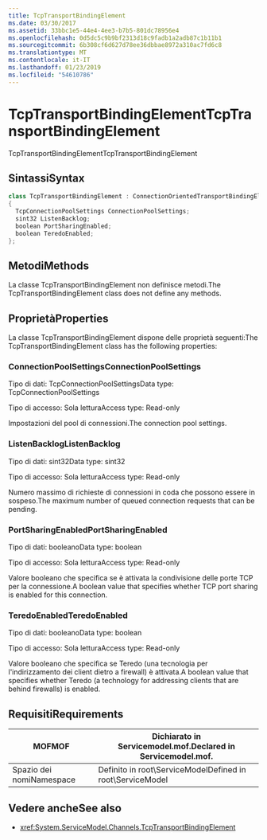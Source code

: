 ```yaml
---
title: TcpTransportBindingElement
ms.date: 03/30/2017
ms.assetid: 33bbc1e5-44e4-4ee3-b7b5-801dc78956e4
ms.openlocfilehash: 0d5dc5c9b9bf2313d18c9fadb1a2adb87c1b11b1
ms.sourcegitcommit: 6b308cf6d627d78ee36dbbae8972a310ac7fd6c8
ms.translationtype: MT
ms.contentlocale: it-IT
ms.lasthandoff: 01/23/2019
ms.locfileid: "54610786"
---
```

# <a name="tcptransportbindingelement"></a><span data-ttu-id="d7a80-102">TcpTransportBindingElement</span><span class="sxs-lookup"><span data-stu-id="d7a80-102">TcpTransportBindingElement</span></span>
<span data-ttu-id="d7a80-103">TcpTransportBindingElement</span><span class="sxs-lookup"><span data-stu-id="d7a80-103">TcpTransportBindingElement</span></span>  
  
## <a name="syntax"></a><span data-ttu-id="d7a80-104">Sintassi</span><span class="sxs-lookup"><span data-stu-id="d7a80-104">Syntax</span></span>  
  
```csharp
class TcpTransportBindingElement : ConnectionOrientedTransportBindingElement  
{  
  TcpConnectionPoolSettings ConnectionPoolSettings;  
  sint32 ListenBacklog;  
  boolean PortSharingEnabled;  
  boolean TeredoEnabled;  
};  
```  
  
## <a name="methods"></a><span data-ttu-id="d7a80-105">Metodi</span><span class="sxs-lookup"><span data-stu-id="d7a80-105">Methods</span></span>  
 <span data-ttu-id="d7a80-106">La classe TcpTransportBindingElement non definisce metodi.</span><span class="sxs-lookup"><span data-stu-id="d7a80-106">The TcpTransportBindingElement class does not define any methods.</span></span>  
  
## <a name="properties"></a><span data-ttu-id="d7a80-107">Proprietà</span><span class="sxs-lookup"><span data-stu-id="d7a80-107">Properties</span></span>  
 <span data-ttu-id="d7a80-108">La classe TcpTransportBindingElement dispone delle proprietà seguenti:</span><span class="sxs-lookup"><span data-stu-id="d7a80-108">The TcpTransportBindingElement class has the following properties:</span></span>  
  
### <a name="connectionpoolsettings"></a><span data-ttu-id="d7a80-109">ConnectionPoolSettings</span><span class="sxs-lookup"><span data-stu-id="d7a80-109">ConnectionPoolSettings</span></span>  
 <span data-ttu-id="d7a80-110">Tipo di dati: TcpConnectionPoolSettings</span><span class="sxs-lookup"><span data-stu-id="d7a80-110">Data type: TcpConnectionPoolSettings</span></span>  
  
 <span data-ttu-id="d7a80-111">Tipo di accesso: Sola lettura</span><span class="sxs-lookup"><span data-stu-id="d7a80-111">Access type: Read-only</span></span>  
  
 <span data-ttu-id="d7a80-112">Impostazioni del pool di connessioni.</span><span class="sxs-lookup"><span data-stu-id="d7a80-112">The connection pool settings.</span></span>  
  
### <a name="listenbacklog"></a><span data-ttu-id="d7a80-113">ListenBacklog</span><span class="sxs-lookup"><span data-stu-id="d7a80-113">ListenBacklog</span></span>  
 <span data-ttu-id="d7a80-114">Tipo di dati: sint32</span><span class="sxs-lookup"><span data-stu-id="d7a80-114">Data type: sint32</span></span>  
  
 <span data-ttu-id="d7a80-115">Tipo di accesso: Sola lettura</span><span class="sxs-lookup"><span data-stu-id="d7a80-115">Access type: Read-only</span></span>  
  
 <span data-ttu-id="d7a80-116">Numero massimo di richieste di connessioni in coda che possono essere in sospeso.</span><span class="sxs-lookup"><span data-stu-id="d7a80-116">The maximum number of queued connection requests that can be pending.</span></span>  
  
### <a name="portsharingenabled"></a><span data-ttu-id="d7a80-117">PortSharingEnabled</span><span class="sxs-lookup"><span data-stu-id="d7a80-117">PortSharingEnabled</span></span>  
 <span data-ttu-id="d7a80-118">Tipo di dati: booleano</span><span class="sxs-lookup"><span data-stu-id="d7a80-118">Data type: boolean</span></span>  
  
 <span data-ttu-id="d7a80-119">Tipo di accesso: Sola lettura</span><span class="sxs-lookup"><span data-stu-id="d7a80-119">Access type: Read-only</span></span>  
  
 <span data-ttu-id="d7a80-120">Valore booleano che specifica se è attivata la condivisione delle porte TCP per la connessione.</span><span class="sxs-lookup"><span data-stu-id="d7a80-120">A boolean value that specifies whether TCP port sharing is enabled for this connection.</span></span>  
  
### <a name="teredoenabled"></a><span data-ttu-id="d7a80-121">TeredoEnabled</span><span class="sxs-lookup"><span data-stu-id="d7a80-121">TeredoEnabled</span></span>  
 <span data-ttu-id="d7a80-122">Tipo di dati: booleano</span><span class="sxs-lookup"><span data-stu-id="d7a80-122">Data type: boolean</span></span>  
  
 <span data-ttu-id="d7a80-123">Tipo di accesso: Sola lettura</span><span class="sxs-lookup"><span data-stu-id="d7a80-123">Access type: Read-only</span></span>  
  
 <span data-ttu-id="d7a80-124">Valore booleano che specifica se Teredo (una tecnologia per l'indirizzamento dei client dietro a firewall) è attivata.</span><span class="sxs-lookup"><span data-stu-id="d7a80-124">A boolean value that specifies whether Teredo (a technology for addressing clients that are behind firewalls) is enabled.</span></span>  
  
## <a name="requirements"></a><span data-ttu-id="d7a80-125">Requisiti</span><span class="sxs-lookup"><span data-stu-id="d7a80-125">Requirements</span></span>  
  
|<span data-ttu-id="d7a80-126">MOF</span><span class="sxs-lookup"><span data-stu-id="d7a80-126">MOF</span></span>|<span data-ttu-id="d7a80-127">Dichiarato in Servicemodel.mof.</span><span class="sxs-lookup"><span data-stu-id="d7a80-127">Declared in Servicemodel.mof.</span></span>|  
|---------|-----------------------------------|  
|<span data-ttu-id="d7a80-128">Spazio dei nomi</span><span class="sxs-lookup"><span data-stu-id="d7a80-128">Namespace</span></span>|<span data-ttu-id="d7a80-129">Definito in root\ServiceModel</span><span class="sxs-lookup"><span data-stu-id="d7a80-129">Defined in root\ServiceModel</span></span>|  
  
## <a name="see-also"></a><span data-ttu-id="d7a80-130">Vedere anche</span><span class="sxs-lookup"><span data-stu-id="d7a80-130">See also</span></span>
- <xref:System.ServiceModel.Channels.TcpTransportBindingElement>
